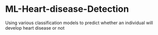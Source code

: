 # ML-Heart-disease-Detection
Using various classification models to predict whether an individual will develop heart disease or not
